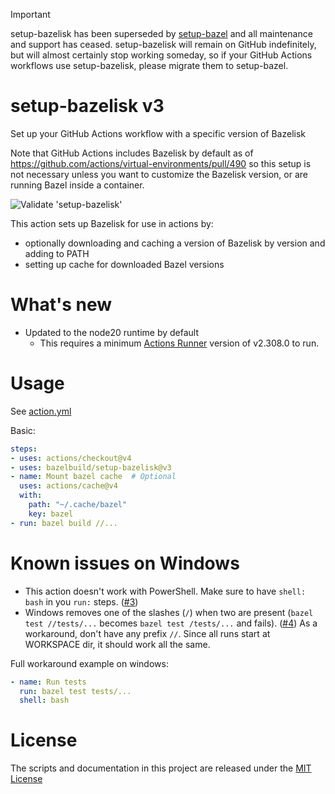 > [!IMPORTANT]
> setup-bazelisk has been superseded by
> [setup-bazel](https://github.com/bazel-contrib/setup-bazel) and all
> maintenance and support has ceased. setup-bazelisk will remain on GitHub
> indefinitely, but will almost certainly stop working someday, so if your
> GitHub Actions workflows use setup-bazelisk, please migrate them to
> setup-bazel.

# setup-bazelisk v3
Set up your GitHub Actions workflow with a specific version of Bazelisk

Note that GitHub Actions includes Bazelisk by default as of <https://github.com/actions/virtual-environments/pull/490> so this setup is not necessary unless you want to customize the Bazelisk version, or are running Bazel inside a container.

![Validate 'setup-bazelisk'](https://github.com/bazelbuild/setup-bazelisk/workflows/Validate%20'setup-bazelisk'/badge.svg)

This action sets up Bazelisk for use in actions by:

- optionally downloading and caching a version of Bazelisk by version and adding to PATH
- setting up cache for downloaded Bazel versions

# What's new

- Updated to the node20 runtime by default
  - This requires a minimum [Actions Runner](https://github.com/actions/runner/releases/tag/v2.308.0) version of v2.308.0 to run.

# Usage

See [action.yml](action.yml)

Basic:
```yaml
steps:
- uses: actions/checkout@v4
- uses: bazelbuild/setup-bazelisk@v3
- name: Mount bazel cache  # Optional
  uses: actions/cache@v4
  with:
    path: "~/.cache/bazel"
    key: bazel
- run: bazel build //...
```

# Known issues on Windows
* This action doesn't work with PowerShell. Make sure to have `shell: bash` in you `run:` steps. ([#3](https://github.com/bazelbuild/setup-bazelisk/issues/3))
* Windows removes one of the slashes (`/`) when two are present (`bazel test //tests/...` becomes `bazel test /tests/...` and fails). ([#4](https://github.com/bazelbuild/setup-bazelisk/issues/4))
  As a workaround, don't have any prefix `//`. Since all runs start at WORKSPACE dir, it should work all the same.

Full workaround example on windows:
```yaml
- name: Run tests
  run: bazel test tests/...
  shell: bash
```

# License

The scripts and documentation in this project are released under the [MIT License](LICENSE)
